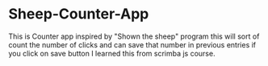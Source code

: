 # Sheep-Counter-App
This is Counter app inspired by "Shown the sheep" program this will sort of count the number of clicks and can save that number in previous entries if you click on save button I learned this from scrimba js course. 

